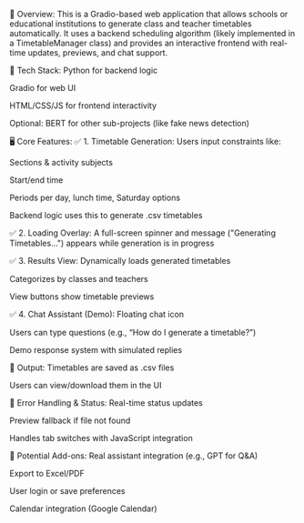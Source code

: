 📌 Overview:
This is a Gradio-based web application that allows schools or educational institutions to generate class and teacher timetables automatically. It uses a backend scheduling algorithm (likely implemented in a TimetableManager class) and provides an interactive frontend with real-time updates, previews, and chat support.

🔧 Tech Stack:
Python for backend logic

Gradio for web UI

HTML/CSS/JS for frontend interactivity

Optional: BERT for other sub-projects (like fake news detection)

🖥️ Core Features:
✅ 1. Timetable Generation:
Users input constraints like:

Sections & activity subjects

Start/end time

Periods per day, lunch time, Saturday options

Backend logic uses this to generate .csv timetables

✅ 2. Loading Overlay:
A full-screen spinner and message ("Generating Timetables...") appears while generation is in progress

✅ 3. Results View:
Dynamically loads generated timetables

Categorizes by classes and teachers

View buttons show timetable previews

✅ 4. Chat Assistant (Demo):
Floating chat icon

Users can type questions (e.g., “How do I generate a timetable?”)

Demo response system with simulated replies

📁 Output:
Timetables are saved as .csv files

Users can view/download them in the UI

🚦 Error Handling & Status:
Real-time status updates

Preview fallback if file not found

Handles tab switches with JavaScript integration

📌 Potential Add-ons:
Real assistant integration (e.g., GPT for Q&A)

Export to Excel/PDF

User login or save preferences

Calendar integration (Google Calendar)
